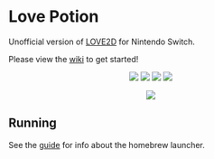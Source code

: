 # Love Potion

Unofficial version of [LOVE2D](https://love2d.org/) for Nintendo Switch.

Please view the [wiki](https://github.com/TurtleP/LovePotion/wiki) to get started!

<p align="center">
    <img src="https://img.shields.io/badge/license-MIT-blue.svg?style=flat-square"/>
    <img src="https://img.shields.io/github/stars/TurtleP/LovePotion.svg?style=flat-square"/>
    <img src="https://img.shields.io/github/issues/TurtleP/LovePotion.svg?style=flat-square"/>
    <img src="https://img.shields.io/badge/version-0.5.0-blue.svg?style=flat-square"/>
</p>

<p align="center">
    <img src="https://i.imgur.com/PTACKcn.png"/>
</p>

## Running
See the [guide](https://switch.hacks.guide) for info about the homebrew launcher.


